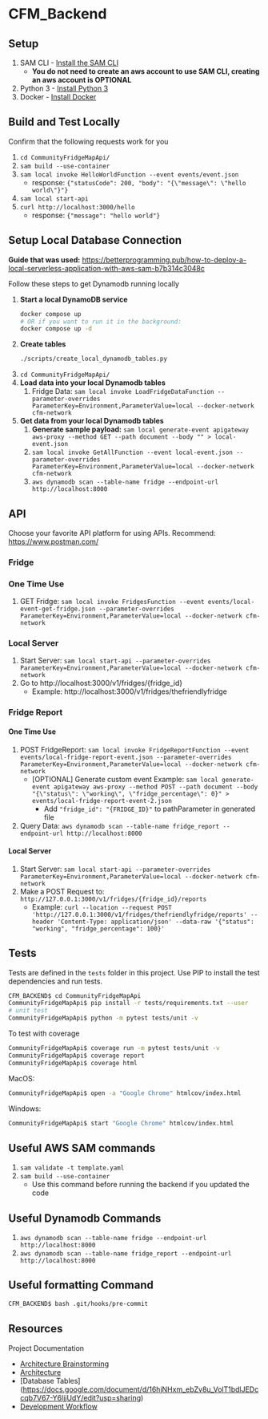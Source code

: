 # CFM_Backend

## Setup

1. SAM CLI - [Install the SAM CLI](https://docs.aws.amazon.com/serverless-application-model/latest/developerguide/serverless-sam-cli-install.html)
    * **You do not need to create an aws account to use SAM CLI, creating an aws account is OPTIONAL**
2. Python 3 - [Install Python 3](https://www.python.org/downloads/)
3. Docker - [Install Docker](https://docs.docker.com/get-docker/)

## Build and Test Locally

Confirm that the following requests work for you

1. `cd CommunityFridgeMapApi/`
2. `sam build --use-container`
3. `sam local invoke HelloWorldFunction --event events/event.json`
    * response: ```{"statusCode": 200, "body": "{\"message\": \"hello world\"}"}```
4. `sam local start-api`
5. `curl http://localhost:3000/hello`
    * response: ```{"message": "hello world"}```

## Setup Local Database Connection

**Guide that was used:** https://betterprogramming.pub/how-to-deploy-a-local-serverless-application-with-aws-sam-b7b314c3048c

Follow these steps to get Dynamodb running locally

1. **Start a local DynamoDB service**
    ```sh
    docker compose up
    # OR if you want to run it in the background:
    docker compose up -d
    ```
1. **Create tables**
    ```sh
    ./scripts/create_local_dynamodb_tables.py
    ```
1. `cd CommunityFridgeMapApi/`
1. **Load data into your local Dynamodb tables**
    1. Fridge Data: `sam local invoke LoadFridgeDataFunction --parameter-overrides ParameterKey=Environment,ParameterValue=local --docker-network cfm-network`
1. **Get data from your local Dynamodb tables**
    1. **Generate sample payload:** `sam local generate-event apigateway aws-proxy --method GET --path document --body "" > local-event.json`
    2. `sam local invoke GetAllFunction --event local-event.json --parameter-overrides ParameterKey=Environment,ParameterValue=local --docker-network cfm-network`
    3. `aws dynamodb scan --table-name fridge --endpoint-url http://localhost:8000`

## API

Choose your favorite API platform for using APIs.
Recommend: https://www.postman.com/


### Fridge

### One Time Use
1. GET Fridge: `sam local invoke FridgesFunction --event events/local-event-get-fridge.json --parameter-overrides ParameterKey=Environment,ParameterValue=local --docker-network cfm-network`

### Local Server
1. Start Server: `sam local start-api --parameter-overrides ParameterKey=Environment,ParameterValue=local --docker-network cfm-network`
2. Go to http://localhost:3000/v1/fridges/{fridge_id}
    * Example: http://localhost:3000/v1/fridges/thefriendlyfridge

### Fridge Report

#### One Time Use
1. POST FridgeReport: `sam local invoke FridgeReportFunction --event events/local-fridge-report-event.json --parameter-overrides ParameterKey=Environment,ParameterValue=local --docker-network cfm-network`
    * [OPTIONAL] Generate custom event Example: `sam local generate-event apigateway aws-proxy --method POST --path document --body "{\"status\": \"working\", \"fridge_percentage\": 0}" > events/local-fridge-report-event-2.json`
        * Add `"fridge_id": "{FRIDGE_ID}"` to pathParameter in generated file
2. Query Data: `aws dynamodb scan --table-name fridge_report --endpoint-url http://localhost:8000`

#### Local Server
1. Start Server: `sam local start-api --parameter-overrides ParameterKey=Environment,ParameterValue=local --docker-network cfm-network`
2. Make a POST Request to: `http://127.0.0.1:3000/v1/fridges/{fridge_id}/reports`
    * Example: `curl --location --request POST 'http://127.0.0.1:3000/v1/fridges/thefriendlyfridge/reports' --header 'Content-Type: application/json' --data-raw '{"status": "working", "fridge_percentage": 100}'`

## Tests

Tests are defined in the `tests` folder in this project. Use PIP to install the test dependencies and run tests.

```bash
CFM_BACKEND$ cd CommunityFridgeMapApi
CommunityFridgeMapApi$ pip install -r tests/requirements.txt --user
# unit test
CommunityFridgeMapApi$ python -m pytest tests/unit -v
```

To test with coverage
```bash
CommunityFridgeMapApi$ coverage run -m pytest tests/unit -v
CommunityFridgeMapApi$ coverage report
CommunityFridgeMapApi$ coverage html
```

MacOS:
```bash
CommunityFridgeMapApi$ open -a "Google Chrome" htmlcov/index.html
```

Windows:
```bash
CommunityFridgeMapApi$ start "Google Chrome" htmlcov/index.html
```

## Useful AWS SAM commands
1. `sam validate -t template.yaml`
2. `sam build --use-container`
    * Use this command before running the backend if you updated the code

## Useful Dynamodb Commands
1. `aws dynamodb scan --table-name fridge --endpoint-url http://localhost:8000`
2. `aws dynamodb scan --table-name fridge_report --endpoint-url http://localhost:8000`

## Useful formatting Command
```bash
CFM_BACKEND$ bash .git/hooks/pre-commit
```

## Resources

Project Documentation

  - [Architecture Brainstorming](https://docs.google.com/document/d/1FYClUD16KUY42_p93rZFHN-iyp94RU0Rtw517vj2jXs/edit)
  - [Architecture](https://docs.google.com/document/d/1yZVGAxVn4CEZyyce_Zuha3oYOOU8ey7ArBvLbm7l4bw/edit)
  - [Database Tables] (https://docs.google.com/document/d/16hjNHxm_ebZv8u_VolT1bdlJEDccqb7V67-Y6ljjUdY/edit?usp=sharing)
  - [Development Workflow](https://docs.google.com/document/d/1m9Xqo4QUVEBjMD7sMjxSHa3CxxjvrHppwc0nrdWCAAc/edit)
